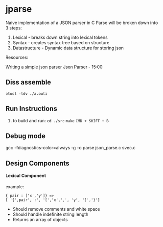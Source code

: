 # jparse
Naive implementation of a JSON parser in C
Parse will be broken down into 3 steps:
1. Lexical - breaks down string into lexical tokens
2. Syntax - creates syntax tree based on structure
3. Datastructure - Dynamic data structure for storing json

Resources:

[Writing a simple json parser](https://notes.eatonphil.com/writing-a-simple-json-parser.html)
[Json Parser](https://www.computerenhance.com/p/initial-haversine-processor-code) - 15:00

## Diss assemble
`otool -tdv ./a.outi`


## Run Instructions
1. to build and run:
`cd ./src`
`make`
`CMD + SHIFT + B`

## Debug mode
gcc -fdiagnostics-color=always -g -o parse json_parse.c svec.c

## Design Components

#### Lexical Component
example:
```
{ pair : ['x','y']} =>
[ '{',pair',':', '[','x',',', 'y', ']','}']
```
- Should remove comments and white space
- Should handle indefinite string length 
- Returns an array of objects